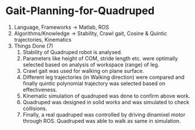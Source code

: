 # Gait-Planning-for-Quadruped
1. Language, Frameworks -> Matlab, ROS
2. Algorithms/Knowledge -> Stability, Crawl gait, Cosine & Quintic trajectories, Kinematics
3. Things Done (7)
	1. Stability of Quadruped robot is analysed.
	2. Parameters like height of COM, stride length etc. were optimally selected based on analysis of workspace (range) of leg.
	3. Crawl gait was used for walking on plane surface.
	4. Different leg trajectories (in Walking direction) were compared and finally quintic polynomial trajectory was selected based on effectiveness.
	5. Kinematic simulation of quadruped was done to confirm above work.
	6. Quadruped was designed in solid works and was simulated to check collisions.
	7. Finally, a real quadruped was controlled by driving dinamixel motor through ROS. Quadruped was able to walk as same in simulation.

